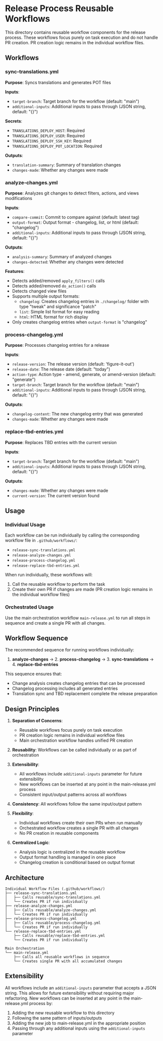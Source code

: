 # Release Process Reusable Workflows

This directory contains reusable workflow components for the release process. These workflows focus purely on task execution and do not handle PR creation. PR creation logic remains in the individual workflow files.

## Workflows

### sync-translations.yml
**Purpose**: Syncs translations and generates POT files

**Inputs**:
- `target-branch`: Target branch for the workflow (default: "main")
- `additional-inputs`: Additional inputs to pass through (JSON string, default: "{}")

**Secrets**:
- `TRANSLATIONS_DEPLOY_HOST`: Required
- `TRANSLATIONS_DEPLOY_USER`: Required
- `TRANSLATIONS_DEPLOY_SSH_KEY`: Required
- `TRANSLATIONS_DEPLOY_POT_LOCATION`: Required

**Outputs**:
- `translation-summary`: Summary of translation changes
- `changes-made`: Whether any changes were made

### analyze-changes.yml
**Purpose**: Analyzes git changes to detect filters, actions, and views modifications

**Inputs**:
- `compare-commit`: Commit to compare against (default: latest tag)
- `output-format`: Output format - changelog, list, or html (default: "changelog")
- `additional-inputs`: Additional inputs to pass through (JSON string, default: "{}")

**Outputs**:
- `analysis-summary`: Summary of analyzed changes
- `changes-detected`: Whether any changes were detected

**Features**:
- Detects added/removed `apply_filters()` calls
- Detects added/removed `do_action()` calls
- Detects changed view files
- Supports multiple output formats:
  - `changelog`: Creates changelog entries in `./changelog/` folder with type "tweak" and significance "patch"
  - `list`: Simple list format for easy reading
  - `html`: HTML format for rich display
- Only creates changelog entries when `output-format` is "changelog"

### process-changelog.yml
**Purpose**: Processes changelog entries for a release

**Inputs**:
- `release-version`: The release version (default: 'figure-it-out')
- `release-date`: The release date (default: "today")
- `action-type`: Action type - amend, generate, or amend-version (default: "generate")
- `target-branch`: Target branch for the workflow (default: "main")
- `additional-inputs`: Additional inputs to pass through (JSON string, default: "{}")

**Outputs**:
- `changelog-content`: The new changelog entry that was generated
- `changes-made`: Whether any changes were made

### replace-tbd-entries.yml
**Purpose**: Replaces TBD entries with the current version

**Inputs**:
- `target-branch`: Target branch for the workflow (default: "main")
- `additional-inputs`: Additional inputs to pass through (JSON string, default: "{}")

**Outputs**:
- `changes-made`: Whether any changes were made
- `current-version`: The current version found

## Usage

### Individual Usage
Each workflow can be run individually by calling the corresponding workflow file in `.github/workflows/`:
- `release-sync-translations.yml`
- `release-analyze-changes.yml`
- `release-process-changelog.yml`
- `release-replace-tbd-entries.yml`

When run individually, these workflows will:
1. Call the reusable workflow to perform the task
2. Create their own PR if changes are made (PR creation logic remains in the individual workflow files)

### Orchestrated Usage
Use the main orchestration workflow `main-release.yml` to run all steps in sequence and create a single PR with all changes.

## Workflow Sequence

The recommended sequence for running workflows individually:
1. **analyze-changes** → 2. **process-changelog** → 3. **sync-translations** → 4. **replace-tbd-entries**

This sequence ensures that:
- Change analysis creates changelog entries that can be processed
- Changelog processing includes all generated entries
- Translation sync and TBD replacement complete the release preparation

## Design Principles

1. **Separation of Concerns**:
   - Reusable workflows focus purely on task execution
   - PR creation logic remains in individual workflow files
   - Main orchestration workflow handles unified PR creation

2. **Reusability**: Workflows can be called individually or as part of orchestration

3. **Extensibility**:
   - All workflows include `additional-inputs` parameter for future extensibility
   - New workflows can be inserted at any point in the main-release.yml process
   - Consistent input/output patterns across all workflows

4. **Consistency**: All workflows follow the same input/output pattern

5. **Flexibility**:
   - Individual workflows create their own PRs when run manually
   - Orchestrated workflow creates a single PR with all changes
   - No PR creation in reusable components

6. **Centralized Logic**:
   - Analysis logic is centralized in the reusable workflow
   - Output format handling is managed in one place
   - Changelog creation is conditional based on output format

## Architecture

```
Individual Workflow Files (.github/workflows/)
├── release-sync-translations.yml
│   ├── Calls reusable/sync-translations.yml
│   └── Creates PR if run individually
├── release-analyze-changes.yml
│   ├── Calls reusable/analyze-changes.yml
│   └── Creates PR if run individually
├── release-process-changelog.yml
│   ├── Calls reusable/process-changelog.yml
│   └── Creates PR if run individually
└── release-replace-tbd-entries.yml
    ├── Calls reusable/replace-tbd-entries.yml
    └── Creates PR if run individually

Main Orchestration
└── main-release.yml
    ├── Calls all reusable workflows in sequence
    └── Creates single PR with all accumulated changes
```

## Extensibility

All workflows include an `additional-inputs` parameter that accepts a JSON string. This allows for future extensibility without requiring major refactoring. New workflows can be inserted at any point in the main-release.yml process by:

1. Adding the new reusable workflow to this directory
2. Following the same pattern of inputs/outputs
3. Adding the new job to main-release.yml in the appropriate position
4. Passing through any additional inputs using the `additional-inputs` parameter
